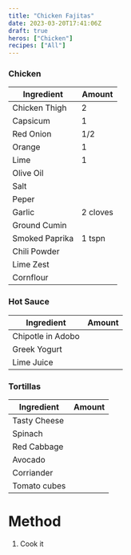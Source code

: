 ```yaml
---
title: "Chicken Fajitas"
date: 2023-03-20T17:41:06Z
draft: true
heros: ["Chicken"]
recipes: ["All"]
---
```


### Chicken

| Ingredient  | Amount |
| ----- | ---- |
| Chicken Thigh | 2 |
| Capsicum | 1 |
| Red Onion | 1/2 |
| Orange | 1 |
| Lime | 1 |
| Olive Oil |  |
| Salt |  |
| Peper |  |
| Garlic | 2 cloves |
| Ground Cumin |  |
| Smoked Paprika | 1 tspn |
| Chili Powder |  |
| Lime Zest |  |
| Cornflour |  |

### Hot Sauce
| Ingredient  | Amount |
| ----- | ---- |
| Chipotle in Adobo |  |
| Greek Yogurt |  |
| Lime Juice |  |

### Tortillas
| Ingredient  | Amount |
| ----- | ---- |
| Tasty Cheese |  |
| Spinach |  |
| Red Cabbage |  |
| Avocado |  |
| Corriander |  |
| Tomato cubes |  |

# Method

1. Cook it
